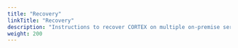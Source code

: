 ```yaml
---
title: "Recovery"
linkTitle: "Recovery"
description: "Instructions to recover CORTEX on multiple on-premise servers with high availability (HA)."
weight: 200
---
```

